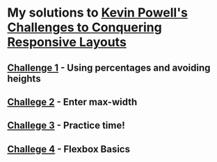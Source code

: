 # My solutions to [Kevin Powell's Challenges to Conquering Responsive Layouts](https://courses.kevinpowell.co/conquering-responsive-layouts)

## [Challenge 1](https://github.com/iamindika/kp_challenges/tree/main/challenge01) - Using percentages and avoiding heights

## [Challege 2](https://github.com/iamindika/kp_challenges/tree/main/challenge02) - Enter max-width

## [Challege 3](https://github.com/iamindika/kp_challenges/tree/main/challenge03) - Practice time!

## [Challege 4](https://github.com/iamindika/kp_challenges/tree/main/flex-challenge01) - Flexbox Basics